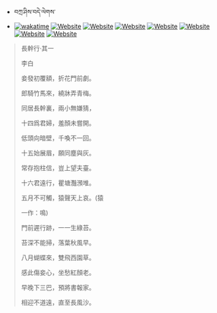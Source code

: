- བཀྲ་ཤིས་བདེ་ལེགས་ 
- [![wakatime](https://wakatime.com/badge/user/5043ee4a-e361-4607-9d47-d557f2005d05.svg)](https://wakatime.com/@5043ee4a-e361-4607-9d47-d557f2005d05)	[![Website](https://img.shields.io/website?label=&up_color=orange&up_message=Tianchi&url=https%3A%2F%2Fshields.io)](https://tianchi.aliyun.com/home/science/scienceDetail?userId=1095279182618)	[![Website](https://img.shields.io/website?label=&up_color=blue&up_message=Kaggle&url=https%3A%2F%2Fshields.io)](https://www.kaggle.com/ivanxu/)	[![Website](https://img.shields.io/website?label=&up_color=gay&up_message=Yuque&url=https%3A%2F%2Fshields.io)](https://www.yuque.com/ivanaxu)	[![Website](https://img.shields.io/website?label=&up_color=brown&up_message=Leetcode&url=https%3A%2F%2Fshields.io)](https://leetcode.cn/u/ivanaxu)	[![Website](https://img.shields.io/website?label=&up_color=violet&up_message=AIstudio&url=https%3A%2F%2Fshields.io)](https://aistudio.baidu.com/aistudio/personalcenter/thirdview/979775)	[![Website](https://img.shields.io/website?label=&up_color=red&up_message=Gitee&url=https%3A%2F%2Fshields.io)](https://gitee.com/IvanaXu)	[![Website](https://img.shields.io/website?label=&up_color=yellow&up_message=Monkeytype&url=https%3A%2F%2Fshields.io)](https://monkeytype.com/profile/IvanaXu) 

> 長幹行·其一
> 
> 李白
> 
> 妾發初覆額，折花門前劇。
> 
> 郎騎竹馬來，繞牀弄青梅。
> 
> 同居長幹裏，兩小無嫌猜，
> 
> 十四爲君婦，羞顏未嘗開。
> 
> 低頭向暗壁，千喚不一回。
> 
> 十五始展眉，願同塵與灰。
> 
> 常存抱柱信，豈上望夫臺。
> 
> 十六君遠行，瞿塘灩澦堆。
> 
> 五月不可觸，猿聲天上哀。(猿
> 
> 一作：鳴)
> 
> 門前遲行跡，一一生綠苔。
> 
> 苔深不能掃，落葉秋風早。
> 
> 八月蝴蝶來，雙飛西園草。
> 
> 感此傷妾心，坐愁紅顏老。
> 
> 早晚下三巴，預將書報家。
> 
> 相迎不道遠，直至長風沙。
>
